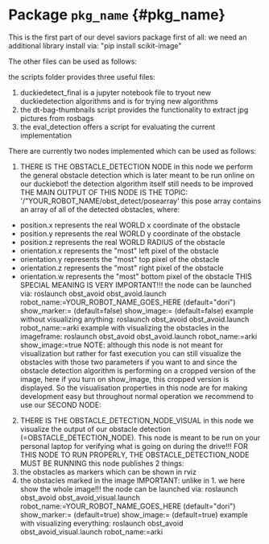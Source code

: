 # Package `pkg_name` {#pkg_name}
This is the first part of our devel saviors package
first of all: we need an additional library install via: "pip install scikit-image"

The other files can be used as follows:

the scripts folder provides three useful files:
1. duckiedetect_final is a jupyter notebook file to tryout new duckiedetection algorithms and is for trying new algorithms
2. the dt-bag-thumbnails script provides the functionality to extract jpg pictures from rosbags
3. the eval_detection offers a script for evaluating the current implementation

There are currently two nodes implemented which can be used as follows:
1. THERE IS THE OBSTACLE_DETECTION NODE
in this node we perform the general obstacle detection which is later meant to be run online on our duckiebot!
the detection algorithm itself still needs to be improved
THE MAIN OUTPUT OF THIS NODE IS THE TOPIC:
'/"YOUR_ROBOT_NAME/obst_detect/posearray'
this pose array contains an array of all of the detected obstacles, where:
- position.x represents the real WORLD x coordinate of the obstacle
- position.y represents the real WORLD y coordinate of the obstacle
- position.z represents the real WORLD RADIUS of the obstacle
- orientation.x represents the "most" left pixel of the obstacle
- orientation.y represents the "most" top pixel of the obstacle
- orientation.z represents the "most" right pixel of the obstacle
- orientation.w represents the "most" bottom pixel of the obstacle
THIS SPECIAL MEANING IS VERY IMPORTANT!!!
the node can be launched via:
roslaunch obst_avoid obst_avoid.launch robot_name:=YOUR_ROBOT_NAME_GOES_HERE (default="dori") show_marker:= (default=false) show_image:= (default=false)
example without visualizing anything: roslaunch obst_avoid obst_avoid.launch robot_name:=arki
example with visualizing the obstacles in the imageframe: roslaunch obst_avoid obst_avoid.launch robot_name:=arki show_image:=true
NOTE: although this node is not meant for visualization but rather for fast execution you can still visualize the obstacles with those two parameters if you want to and since the obstacle detection algorithm is performing on a cropped version of the image, here if you turn on show_image, this cropped version is displayed. So the visualisation properties in this node are for making development easy but throughout normal operation we recommend to use our SECOND NODE:

2. THERE IS THE OBSTACLE_DETECTION_NODE_VISUAL
in this node we visualize the output of our obstacle detection (=OBSTACLE_DETECTION_NODE). This node is meant to be run on your personal laptop for verifying what is going on during the drive!!!
FOR THIS NODE TO RUN PROPERLY, THE OBSTACLE_DETECTION_NODE MUST BE RUNNING
this node publishes 2 things:
1. the obstacles as markers which can be shown in rviz
2. the obstacles marked in the image IMPORTANT: unlike in 1. we here show the whole image!!!
the node can be launched via: roslaunch obst_avoid obst_avoid_visual.launch robot_name:=YOUR_ROBOT_NAME_GOES_HERE (default="dori") show_marker:= (default=true) show_image:= (default=true)
example with visualizing everything: roslaunch obst_avoid obst_avoid_visual.launch robot_name:=arki


<move-here src='#pkg_name-autogenerated'/>
